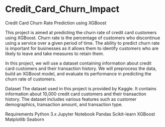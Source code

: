 # Credit_Card_Churn_Impact
 
Credit Card Churn Rate Prediction using XGBoost

This project is aimed at predicting the churn rate of credit card customers using XGBoost. Churn rate is the percentage of customers who discontinue using a service over a given period of time. The ability to predict churn rate is important for businesses as it allows them to identify customers who are likely to leave and take measures to retain them.

In this project, we will use a dataset containing information about credit card customers and their transaction history. We will preprocess the data, build an XGBoost model, and evaluate its performance in predicting the churn rate of customers.

Dataset
The dataset used in this project is provided by Kaggle. It contains information about 10,000 credit card customers and their transaction history. The dataset includes various features such as customer demographics, transaction amount, and transaction type.

Requirements
Python 3.x
Jupyter Notebook
Pandas
Scikit-learn
XGBoost
Matplotlib
Seaborn



